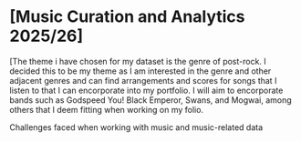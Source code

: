 
# \[Music Curation and Analytics 2025/26\]
<!-- Version 1.0 -->
\[The theme i have chosen for my dataset is the genre of post-rock. I decided this to be my theme as I am interested in the genre and other adjacent genres and can find arrangements and scores for songs that I listen to that I can encorporate into my portfolio. I will aim to encorporate bands such as Godspeed You! Black Emperor, Swans, and Mogwai, among others that I deem fitting when working on my folio. 

Challenges faced when working with music and music-related data
